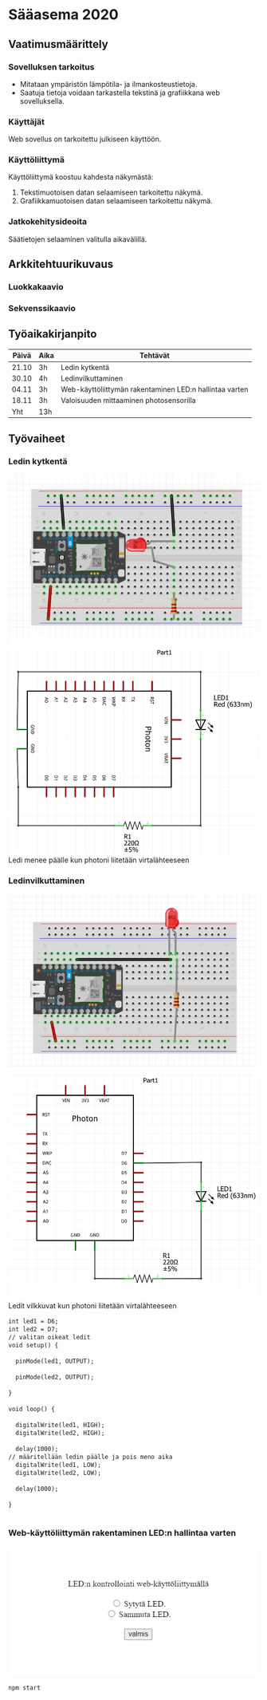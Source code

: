 # Sääasema 2020
  
## Vaatimusmäärittely
  
### Sovelluksen tarkoitus
  
* Mitataan ympäristön lämpötila- ja ilmankosteustietoja.  
* Saatuja tietoja voidaan tarkastella tekstinä ja grafiikkana web sovelluksella.  

### Käyttäjät  
Web sovellus on tarkoitettu julkiseen käyttöön.  

### Käyttöliittymä  
Käyttöliittymä koostuu kahdesta näkymästä:  
1. Tekstimuotoisen datan selaamiseen tarkoitettu näkymä.
2. Grafiikkamuotoisen datan selaamiseen tarkoitettu näkymä.  
    
### Jatkokehitysideoita  
Säätietojen selaaminen valitulla aikavälillä.  

## Arkkitehtuurikuvaus  

### Luokkakaavio  

### Sekvenssikaavio  

## Työaikakirjanpito  
Päivä | Aika | Tehtävät
------|------|--------
21.10 | 3h | Ledin kytkentä
30.10 | 4h | Ledinvilkuttaminen
04.11 | 3h | Web-käyttöliittymän rakentaminen LED:n hallintaa varten
18.11 | 3h | Valoisuuden mittaaminen photosensorilla
Yht | 13h |
  
## Työvaiheet    
### Ledin kytkentä  
![Ledinvilkuttaminen asennus kuva](https://github.com/MikaLiikanen/koodiharjoitus/blob/master/Ledinvilkuttaminen%20asennus%20kuva.jpg)  
![Ledinvilkuttaminen kuva](https://github.com/MikaLiikanen/koodiharjoitus/blob/master/Ledinvilkuttaminen%20kuva.jpg)  
Ledi menee päälle kun photoni liitetään virtalähteeseen  

### Ledinvilkuttaminen  
![WebkäyttöliittymänrakentaminenLedinhallintaavarten asennus kuva](https://github.com/MikaLiikanen/koodiharjoitus/blob/master/Webk%C3%A4ytt%C3%B6liittym%C3%A4nrakentaminenLedinhallintaavarten%20asennus%20kuva.jpg)  
![WebkäyttöliittymänrakentaminenLedinhallintaavarten kuva](https://github.com/MikaLiikanen/koodiharjoitus/blob/master/Webk%C3%A4ytt%C3%B6liittym%C3%A4nrakentaminenLedinhallintaavarten%20kuva.jpg)  
Ledit vilkkuvat kun photoni liitetään virtalähteeseen

````
int led1 = D6; 
int led2 = D7; 
// valitan oikeat ledit
void setup() {

  pinMode(led1, OUTPUT);

  pinMode(led2, OUTPUT);

}

void loop() {

  digitalWrite(led1, HIGH);
  digitalWrite(led2, HIGH);

  delay(1000);
// määritellään ledin päälle ja pois meno aika
  digitalWrite(led1, LOW);
  digitalWrite(led2, LOW);

  delay(1000);

}
  
````  
### Web-käyttöliittymän rakentaminen LED:n hallintaa varten  
![Ledi kontrolli web liittymällä kuva](https://github.com/MikaLiikanen/koodiharjoitus/blob/master/Ledi%20kontrolli%20web%20liittym%C3%A4ll%C3%A4%20kuva.jpg)  


````
npm start
````


